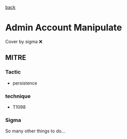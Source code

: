 [back](../index.md)
# Admin Account Manipulate
Cover by sigma :x: 

## MITRE
### Tactic
  - persistence

### technique
  - T1098

### Sigma

 So many other things to do...
